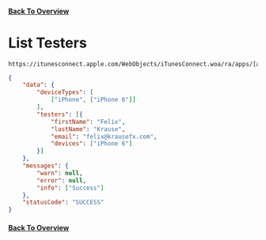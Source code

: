 #### [Back To Overview](https://github.com/fastlane/itc-api-docs/)

# List Testers

    https://itunesconnect.apple.com/WebObjects/iTunesConnect.woa/ra/apps/[app_id]/trains/[train]/builds/[build]/testers

```json
{
    "data": {
        "deviceTypes": [
            ["iPhone", ["iPhone 6"]]
        ],
        "testers": [{
            "firstName": "Felix",
            "lastName": "Krause",
            "email": "felix@krausefx.com",
            "devices": ["iPhone 6"]
        }]
    },
    "messages": {
        "warn": null,
        "error": null,
        "info": ["Success"]
    },
    "statusCode": "SUCCESS"
}
```

#### [Back To Overview](https://github.com/fastlane/itc-api-docs/)